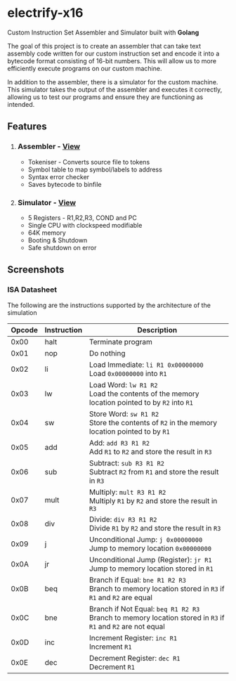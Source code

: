 # electrify-x16

Custom Instruction Set Assembler and Simulator built with **Golang**

The goal of this project is to create an assembler that can take text assembly code written for our custom instruction set and encode it into a bytecode format consisting of 16-bit numbers. This will allow us to more efficiently execute programs on our custom machine.

In addition to the assembler, there is a simulator for the custom machine. This simulator takes the output of the assembler and executes it correctly, allowing us to test our programs and ensure they are functioning as intended.

## Features
1. ### Assembler  - [View](./assembler)
    - Tokeniser - Converts source file to tokens
    - Symbol table to map symbol/labels to address
    - Syntax error checker
    - Saves bytecode to binfile
2. ### Simulator - [View](./machine)
   - 5 Registers - R1,R2,R3, COND and PC
   - Single CPU with clockspeed modifiable
   - 64K memory
   - Booting & Shutdown
   - Safe shutdown on error

## Screenshots


### ISA Datasheet
The following are the instructions supported by the architecture of the simulation

| Opcode | Instruction | Description                                                                                                    |
|--------|-------------|----------------------------------------------------------------------------------------------------------------|
| 0x00   | halt        | Terminate program                                                                                              |
| 0x01   | nop         | Do nothing                                                                                                     |
| 0x02   | li          | Load Immediate: `li R1 0x00000000`<br>Load `0x00000000` into `R1`                                              |
| 0x03   | lw          | Load Word: `lw R1 R2`<br>Load the contents of the memory location pointed to by `R2` into `R1`                 |
| 0x04   | sw          | Store Word: `sw R1 R2`<br>Store the contents of `R2` in the memory location pointed to by `R1`                 |
| 0x05   | add         | Add: `add R3 R1 R2`<br>Add `R1` to `R2` and store the result in `R3`                                           |
| 0x06   | sub         | Subtract: `sub R3 R1 R2`<br>Subtract `R2` from `R1` and store the result in `R3`                               |
| 0x07   | mult        | Multiply: `mult R3 R1 R2`<br>Multiply `R1` by `R2` and store the result in `R3`                                |
| 0x08   | div         | Divide: `div R3 R1 R2`<br>Divide `R1` by `R2` and store the result in `R3`                                     |
| 0x09   | j           | Unconditional Jump: `j 0x00000000`<br>Jump to memory location `0x00000000`                                     |
| 0x0A   | jr          | Unconditional Jump (Register): `jr R1`<br>Jump to memory location stored in `R1`                               |
| 0x0B   | beq         | Branch if Equal: `bne R1 R2 R3`<br>Branch to memory location stored in `R3` if `R1` and `R2` are equal         |
| 0x0C   | bne         | Branch if Not Equal: `beq R1 R2 R3`<br>Branch to memory location stored in `R3` if `R1` and `R2` are not equal |
| 0x0D   | inc         | Increment Register: `inc R1`<br>Increment `R1`                                                                 |
| 0x0E   | dec         | Decrement Register: `dec R1`<br>Decrement `R1`                                                                 |

